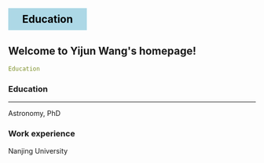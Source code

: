 <html>
<head>
<style>
#myHeader {
  width: 140px;
  background-color: lightblue;
  color: black;
  padding: 10px;
  text-align: center;
} 
</style>
</head>
<body>

<h2 id="myHeader">Education</h2>

</body>
</html>


## Welcome to Yijun Wang's homepage!

```yml
Education
```
 
### Education
<hr>
Astronomy, PhD

### Work experience
Nanjing University
